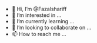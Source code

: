 - 👋 Hi, I’m @Fazalshariff
- 👀 I’m interested in ...
- 🌱 I’m currently learning ...
- 💞️ I’m looking to collaborate on ...
- 📫 How to reach me ...

<!---
Fazalshariff/Fazalshariff is a ✨ special ✨ repository because its `README.md` (this file) appears on your GitHub profile.
You can click the Preview link to take a look at your changes.
--->
